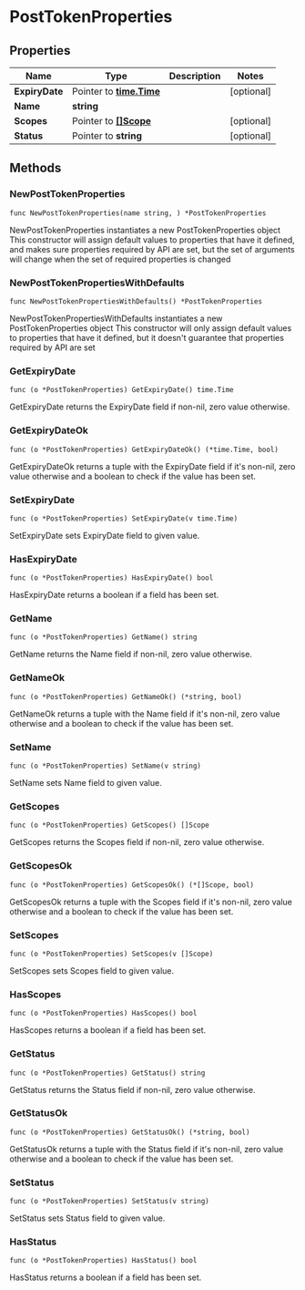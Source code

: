 # PostTokenProperties

## Properties

|Name | Type | Description | Notes|
|------------ | ------------- | ------------- | -------------|
|**ExpiryDate** | Pointer to [**time.Time**](time.Time.md) |  | [optional] |
|**Name** | **string** |  | |
|**Scopes** | Pointer to [**[]Scope**](Scope.md) |  | [optional] |
|**Status** | Pointer to **string** |  | [optional] |

## Methods

### NewPostTokenProperties

`func NewPostTokenProperties(name string, ) *PostTokenProperties`

NewPostTokenProperties instantiates a new PostTokenProperties object
This constructor will assign default values to properties that have it defined,
and makes sure properties required by API are set, but the set of arguments
will change when the set of required properties is changed

### NewPostTokenPropertiesWithDefaults

`func NewPostTokenPropertiesWithDefaults() *PostTokenProperties`

NewPostTokenPropertiesWithDefaults instantiates a new PostTokenProperties object
This constructor will only assign default values to properties that have it defined,
but it doesn't guarantee that properties required by API are set

### GetExpiryDate

`func (o *PostTokenProperties) GetExpiryDate() time.Time`

GetExpiryDate returns the ExpiryDate field if non-nil, zero value otherwise.

### GetExpiryDateOk

`func (o *PostTokenProperties) GetExpiryDateOk() (*time.Time, bool)`

GetExpiryDateOk returns a tuple with the ExpiryDate field if it's non-nil, zero value otherwise
and a boolean to check if the value has been set.

### SetExpiryDate

`func (o *PostTokenProperties) SetExpiryDate(v time.Time)`

SetExpiryDate sets ExpiryDate field to given value.

### HasExpiryDate

`func (o *PostTokenProperties) HasExpiryDate() bool`

HasExpiryDate returns a boolean if a field has been set.

### GetName

`func (o *PostTokenProperties) GetName() string`

GetName returns the Name field if non-nil, zero value otherwise.

### GetNameOk

`func (o *PostTokenProperties) GetNameOk() (*string, bool)`

GetNameOk returns a tuple with the Name field if it's non-nil, zero value otherwise
and a boolean to check if the value has been set.

### SetName

`func (o *PostTokenProperties) SetName(v string)`

SetName sets Name field to given value.


### GetScopes

`func (o *PostTokenProperties) GetScopes() []Scope`

GetScopes returns the Scopes field if non-nil, zero value otherwise.

### GetScopesOk

`func (o *PostTokenProperties) GetScopesOk() (*[]Scope, bool)`

GetScopesOk returns a tuple with the Scopes field if it's non-nil, zero value otherwise
and a boolean to check if the value has been set.

### SetScopes

`func (o *PostTokenProperties) SetScopes(v []Scope)`

SetScopes sets Scopes field to given value.

### HasScopes

`func (o *PostTokenProperties) HasScopes() bool`

HasScopes returns a boolean if a field has been set.

### GetStatus

`func (o *PostTokenProperties) GetStatus() string`

GetStatus returns the Status field if non-nil, zero value otherwise.

### GetStatusOk

`func (o *PostTokenProperties) GetStatusOk() (*string, bool)`

GetStatusOk returns a tuple with the Status field if it's non-nil, zero value otherwise
and a boolean to check if the value has been set.

### SetStatus

`func (o *PostTokenProperties) SetStatus(v string)`

SetStatus sets Status field to given value.

### HasStatus

`func (o *PostTokenProperties) HasStatus() bool`

HasStatus returns a boolean if a field has been set.


